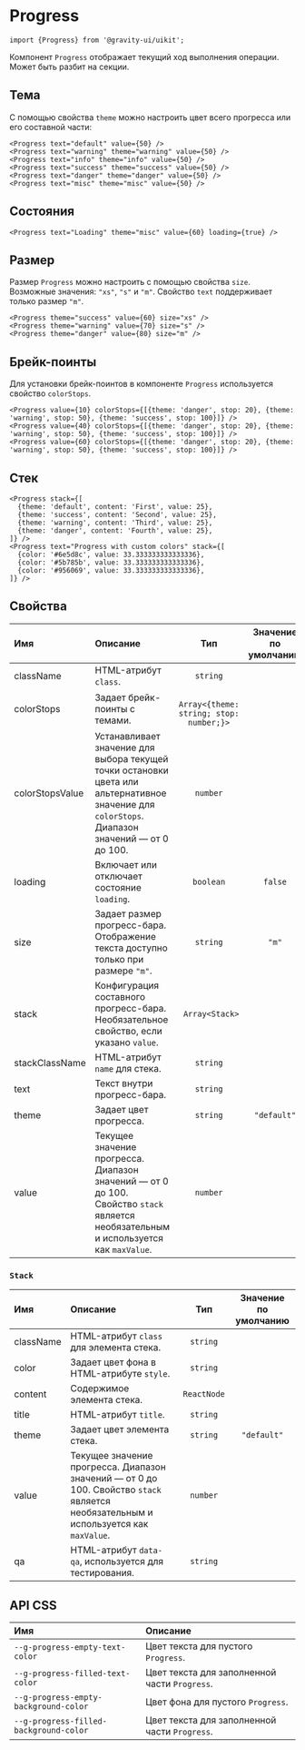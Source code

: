 <!--GITHUB_BLOCK-->

# Progress

<!--/GITHUB_BLOCK-->

```tsx
import {Progress} from '@gravity-ui/uikit';
```

Компонент `Progress` отображает текущий ход выполнения операции. Может быть разбит на секции.

## Тема

С помощью свойства `theme` можно настроить цвет всего прогресса или его составной части:

<!--LANDING_BLOCK

<ExampleBlock
  code={`
<Progress text="default" value={50} />
<Progress text="warning" theme="warning" value={50} />
<Progress text="info" theme="info" value={50} />
<Progress text="success" theme="success" value={50} />
<Progress text="danger" theme="danger" value={50} />
<Progress text="misc" theme="misc" value={50} />
`}
>
  <div style={{width: '30%'}}>
    <UIKit.Progress text="default" value={50} />
    <div style={{height: '15px'}} />
    <UIKit.Progress text="success" theme="success" value={50} />
  </div>
  <div style={{width: '30%'}}>
    <UIKit.Progress text="warning" theme="warning" value={50} />
    <div style={{height: '15px'}} />
    <UIKit.Progress text="danger" theme="danger" value={50} />
  </div>
  <div style={{width: '30%'}}>
    <UIKit.Progress text="info" theme="info "value={50} />
    <div style={{height: '15px'}} />
    <UIKit.Progress text="misc" theme="misc" value={50} />
  </div>
</ExampleBlock>

LANDING_BLOCK-->

<!--GITHUB_BLOCK-->

```tsx
<Progress text="default" value={50} />
<Progress text="warning" theme="warning" value={50} />
<Progress text="info" theme="info" value={50} />
<Progress text="success" theme="success" value={50} />
<Progress text="danger" theme="danger" value={50} />
<Progress text="misc" theme="misc" value={50} />
```

<!--/GITHUB_BLOCK-->

## Состояния

<!--LANDING_BLOCK

<ExampleBlock
  code={`
<Progress text="Loading" theme="misc" value={60} loading={true} />
`}
>
  <div style={{width: '30%'}}>
    <UIKit.Progress text="Loading" theme="misc" value={60} loading={true} />
  </div>
</ExampleBlock>

LANDING_BLOCK-->

<!--GITHUB_BLOCK-->

```tsx
<Progress text="Loading" theme="misc" value={60} loading={true} />
```

<!--/GITHUB_BLOCK-->

## Размер

Размер `Progress` можно настроить с помощью свойства `size`. Возможные значения: `"xs"`, `"s"` и `"m"`. Свойство `text` поддерживает только размер `"m"`.

<!--LANDING_BLOCK

<ExampleBlock
  code={`
<Progress theme="success" value={60} size="xs" />
<Progress theme="warning" value={70} size="s" />
<Progress theme="danger" value={80} size="m" />
`}
>
  <div style={{width: '30%'}}><UIKit.Progress theme="success" value={60} size="xs" /></div>
  <div style={{width: '30%'}}><UIKit.Progress theme="warning" value={70} size="s" /></div>
  <div style={{width: '30%'}}><UIKit.Progress theme="danger" value={80} size="m" /></div>
</ExampleBlock>

LANDING_BLOCK-->

<!--GITHUB_BLOCK-->

```tsx
<Progress theme="success" value={60} size="xs" />
<Progress theme="warning" value={70} size="s" />
<Progress theme="danger" value={80} size="m" />
```

<!--/GITHUB_BLOCK-->

## Брейк-поинты

Для установки брейк-поинтов в компоненте `Progress` используется свойство `colorStops`.

<!--LANDING_BLOCK

<ExampleBlock
  code={`
<Progress
  value={10}
  colorStops={[{theme: 'danger', stop: 20}, {theme: 'warning', stop: 50}, {theme: 'success', stop: 100}]}
/>
<Progress
  value={40}
  colorStops={[{theme: 'danger', stop: 20}, {theme: 'warning', stop: 50}, {theme: 'success', stop: 100}]}
/>
<Progress
  value={60}
  colorStops={[{theme: 'danger', stop: 20}, {theme: 'warning', stop: 50}, {theme: 'success', stop: 100}]}
/>
`}
>
  <div style={{width: '30%'}}>
    <UIKit.Progress
      value={10}
      colorStops={[{theme: 'danger', stop: 20}, {theme: 'warning', stop: 50}, {theme: 'success', stop: 100}]}
    />
  </div>
  <div style={{width: '30%'}}>
    <UIKit.Progress
      value={40}
      colorStops={[{theme: 'danger', stop: 20}, {theme: 'warning', stop: 50}, {theme: 'success', stop: 100}]}
    />
  </div>
  <div style={{width: '30%'}}>
    <UIKit.Progress
      value={60}
      colorStops={[{theme: 'danger', stop: 20}, {theme: 'warning', stop: 50}, {theme: 'success', stop: 100}]}
    />
  </div>
</ExampleBlock>

LANDING_BLOCK-->

<!--GITHUB_BLOCK-->

```tsx
<Progress value={10} colorStops={[{theme: 'danger', stop: 20}, {theme: 'warning', stop: 50}, {theme: 'success', stop: 100}]} />
<Progress value={40} colorStops={[{theme: 'danger', stop: 20}, {theme: 'warning', stop: 50}, {theme: 'success', stop: 100}]} />
<Progress value={60} colorStops={[{theme: 'danger', stop: 20}, {theme: 'warning', stop: 50}, {theme: 'success', stop: 100}]} />
```

<!--/GITHUB_BLOCK-->

## Стек

<!--LANDING_BLOCK

<ExampleBlock
  code={`
<Progress
  stack={[
    {theme: 'default', content: 'First', value: 25},
    {theme: 'success', content: 'Second', value: 25},
    {theme: 'warning', content: 'Third', value: 25},
    {theme: 'danger', content: 'Fourth', value: 25},
  ]}
/>
<Progress text="Progress with custom colors"
  stack={[
    {color: '#6e5d8c', value: 33.333333333333336},
    {color: '#5b785b', value: 33.333333333333336},
    {color: '#956069', value: 33.333333333333336},
  ]}
/>
`}
>
<div style={{width: '30%'}}>
  <UIKit.Progress
    stack={[
      {theme: 'default', content: 'First', value: 25},
      {theme: 'success', content: 'Second', value: 25},
      {theme: 'warning', content: 'Third', value: 25},
      {theme: 'danger', content: 'Fourth', value: 25},
    ]}
  />
</div>
<div style={{width: '30%'}}>
  <UIKit.Progress text="Progress with custom colors"
    stack={[
      {color: '#6e5d8c', value: 33.333333333333336},
      {color: '#5b785b', value: 33.333333333333336},
      {color: '#956069', value: 33.333333333333336},
    ]}
  />
</div>
</ExampleBlock>

LANDING_BLOCK-->

<!--GITHUB_BLOCK-->

```tsx
<Progress stack={[
  {theme: 'default', content: 'First', value: 25},
  {theme: 'success', content: 'Second', value: 25},
  {theme: 'warning', content: 'Third', value: 25},
  {theme: 'danger', content: 'Fourth', value: 25},
]} />
<Progress text="Progress with custom colors" stack={[
  {color: '#6e5d8c', value: 33.333333333333336},
  {color: '#5b785b', value: 33.333333333333336},
  {color: '#956069', value: 33.333333333333336},
]} />
```

<!--/GITHUB_BLOCK-->

## Свойства

| Имя             | Описание                                                                                                                                       |                   Тип                    | Значение по умолчанию |
| :-------------- | :--------------------------------------------------------------------------------------------------------------------------------------------- | :--------------------------------------: | :-------------------: |
| className       | HTML-атрибут `class`.                                                                                                                          |                 `string`                 |                       |
| colorStops      | Задает брейк-поинты с темами.                                                                                                                  | ` Array<{theme: string; stop: number;}>` |                       |
| colorStopsValue | Устанавливает значение для выбора текущей точки остановки цвета или альтернативное значение для `colorStops`. Диапазон значений — от 0 до 100. |                 `number`                 |                       |
| loading         | Включает или отключает состояние `loading`.                                                                                                    |                `boolean`                 |        `false`        |
| size            | Задает размер прогресс-бара. Отображение текста доступно только при размере `"m"`.                                                             |                 `string`                 |         `"m"`         |
| stack           | Конфигурация составного прогресс-бара. Необязательное свойство, если указано `value`.                                                          |             ` Array<Stack>`              |                       |
| stackClassName  | HTML-атрибут `name` для стека.                                                                                                                 |                 `string`                 |                       |
| text            | Текст внутри прогресс-бара.                                                                                                                    |                 `string`                 |                       |
| theme           | Задает цвет прогресса.                                                                                                                         |                 `string`                 |      `"default"`      |
| value           | Текущее значение прогресса. Диапазон значений — от 0 до 100. Свойство `stack` является необязательным и используется как `maxValue`.           |                 `number`                 |                       |

### `Stack`

| Имя       | Описание                                                                                                                             |     Тип     | Значение по умолчанию |
| :-------- | :----------------------------------------------------------------------------------------------------------------------------------- | :---------: | :-------------------: |
| className | HTML-атрибут `class` для элемента стека.                                                                                             |  `string`   |                       |
| color     | Задает цвет фона в HTML-атрибуте `style`.                                                                                            |  `string`   |                       |
| content   | Содержимое элемента стека.                                                                                                           | `ReactNode` |                       |
| title     | HTML-атрибут `title`.                                                                                                                |  `string`   |                       |
| theme     | Задает цвет элемента стека.                                                                                                          |  `string`   |      `"default"`      |
| value     | Текущее значение прогресса. Диапазон значений — от 0 до 100. Свойство `stack` является необязательным и используется как `maxValue`. |  `number`   |                       |
| qa        | HTML-атрибут `data-qa`, используется для тестирования.                                                                               |  `string`   |                       |

## API CSS

| Имя                                    | Описание                                      |
| :------------------------------------- | :-------------------------------------------- |
| `--g-progress-empty-text-color`        | Цвет текста для пустого `Progress`.           |
| `--g-progress-filled-text-color`       | Цвет текста для заполненной части `Progress`. |
| `--g-progress-empty-background-color`  | Цвет фона для пустого `Progress`.             |
| `--g-progress-filled-background-color` | Цвет текста для заполненной части `Progress`. |

